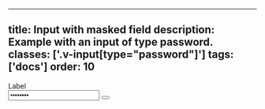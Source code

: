 <!--
 *              © 2025 Visa
 *
 * Licensed under the Apache License, Version 2.0 (the "License");
 * you may not use this file except in compliance with the License.
 * You may obtain a copy of the License at
 *
 *         http://www.apache.org/licenses/LICENSE-2.0
 *
 * Unless required by applicable law or agreed to in writing, software
 * distributed under the License is distributed on an "AS IS" BASIS,
 * WITHOUT WARRANTIES OR CONDITIONS OF ANY KIND, either express or implied.
 * See the License for the specific language governing permissions and
 * limitations under the License.
 *
 -->
---
title: Input with masked field
description: Example with an input of type password. 
classes: ['.v-input[type="password"]']
tags: ['docs']
order: 10
---

<div class="v-flex v-flex-col v-gap-4">
  <label class="v-label" for="input-test-masked">
    Label
  </label>
  <div class="v-input-container v-surface v-flex-row">
    <input class="v-input" id="input-test-masked" name="text-input-masked" type="password" value="password" />
    <button aria-label="show password" class="v-button v-button-icon v-button-tertiary v-button-small" type="button">
      <svg aria-hidden="true" class="v-icon v-icon-visa v-icon-tiny" focusable="false" viewbox="0 0 16 16">
        <use href="#visa-password-hide-tiny">
        </use>
      </svg>
    </button>
  </div>
</div>
